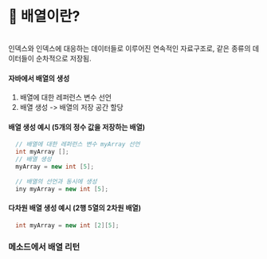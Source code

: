 # 🔹 배열이란?
<br>
인덱스와 인덱스에 대응하는 데이터들로 이루어진 연속적인 자료구조로, 같은 종류의 데이터들이 순차적으로 저장됨.

#### 자바에서 배열의 생성 
1. 배열에 대한 레퍼런스 변수 선언<br>
2. 배열 생성 -> 배열의 저장 공간 할당

#### 배열 생성 예시 (5개의 정수 값을 저장하는 배열)

```Java
  // 배열에 대한 레퍼런스 변수 myArray 선언
  int myArray []; 
  // 배열 생성
  myArray = new int [5];  
  
  // 배열의 선언과 동시에 생성
  iny myArray = new int [5];
```

#### 다차원 배열 생성 예시 (2행 5열의 2차원 배열)

```Java
  int myArray = new int [2][5];
```

### 메소드에서 배열 리턴
